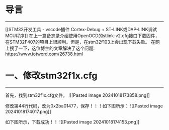 # 导言
---
[[STM32开发工具 - vscode插件 Cortex-Debug + ST-LINK或DAP-LINK调试MCU程序]]
在上一篇备忘录介绍使用OpenOCD的stlink-v2.cfg接口下载固件，在STM32F407的项目上很顺利。但是，在stm32f103上会出现下载失败。
在网上搜了一下，这位博主的文章解决了这个问题: https://www.iotword.com/26738.html

# 一、修改stm32f1x.cfg
---
首先，找到stm32f1x.cfg文件。
![[Pasted image 20241018173858.png]]

修改第44行代码，改为0x2ba01477，保存！！！如下图所示：
![[Pasted image 20241018174017.png]]

如下图所示，下载成功！！
![[Pasted image 20241018174153.png]]
